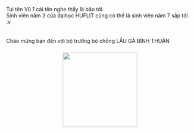 <p align="left">Tui tên Vũ 1 cái tên nghe thấy là bão tới.<br>Sinh viên năm 3 của đạihọc HUFLIT cũng có thể là sinh viên năm 7 sắp tới :v<br><br><br>Chào mừng bạn đến với bộ trưởng bộ chống LẨU GÀ BÌNH THUẬN</p>

###

<div align="center">
  <img height="200" src="https://i.imgflip.com/65efzo.gif"  />
</div>

###
